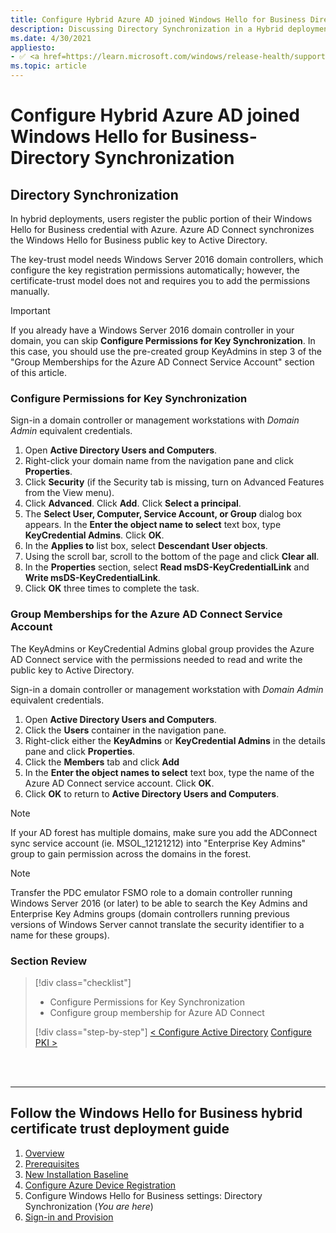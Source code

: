 ```yaml
---
title: Configure Hybrid Azure AD joined Windows Hello for Business Directory Synch
description: Discussing Directory Synchronization in a Hybrid deployment of Windows Hello for Business
ms.date: 4/30/2021
appliesto: 
- ✅ <a href=https://learn.microsoft.com/windows/release-health/supported-versions-windows-client target=_blank>Windows 10 and later</a>
ms.topic: article
---
```


# Configure Hybrid Azure AD joined Windows Hello for Business- Directory Synchronization

## Directory Synchronization

In hybrid deployments, users register the public portion of their Windows Hello for Business credential with Azure.  Azure AD Connect synchronizes the Windows Hello for Business public key to Active Directory.

The key-trust model needs Windows Server 2016 domain controllers, which configure the key registration permissions automatically; however, the certificate-trust model does not and requires you to add the permissions manually.

> [!IMPORTANT]
> If you already have a Windows Server 2016 domain controller in your domain, you can skip **Configure Permissions for Key Synchronization**. In this case, you should use the pre-created group KeyAdmins in step 3 of the "Group Memberships for the Azure AD Connect Service Account" section of this article.

### Configure Permissions for Key Synchronization

Sign-in a domain controller or management workstations with *Domain Admin* equivalent credentials.

1. Open **Active Directory Users and Computers**.
2. Right-click your domain name from the navigation pane and click **Properties**.
3. Click **Security** (if the Security tab is missing, turn on Advanced Features from the View menu).
4. Click **Advanced**. Click **Add**. Click **Select a principal**.
5. The **Select User, Computer, Service Account, or Group** dialog box appears. In the **Enter the object name to select** text box, type **KeyCredential Admins**.  Click **OK**.
6. In the **Applies to** list box, select **Descendant User objects**.
7. Using the scroll bar, scroll to the bottom of the page and click **Clear all**.
8. In the **Properties** section, select **Read msDS-KeyCredentialLink** and **Write msDS-KeyCredentialLink**.
9. Click **OK** three times to complete the task.


### Group Memberships for the Azure AD Connect Service Account

The KeyAdmins or KeyCredential Admins global group provides the Azure AD Connect service with the permissions needed to read and write the public key to Active Directory.

Sign-in a domain controller or management workstation with _Domain Admin_ equivalent credentials.

1. Open **Active Directory Users and Computers**.
2. Click the **Users** container in the navigation pane.
3. Right-click either the **KeyAdmins** or **KeyCredential Admins** in the details pane and click **Properties**.
4. Click the **Members** tab and click **Add**
5. In the **Enter the object names to select** text box, type the name of the Azure AD Connect service account.  Click **OK**.
6. Click **OK** to return to **Active Directory Users and Computers**.

> [!NOTE]
> If your AD forest has multiple domains, make sure you add the ADConnect sync service account (ie. MSOL_12121212) into "Enterprise Key Admins" group to gain permission across the domains in the forest.

> [!NOTE]
> Transfer the PDC emulator FSMO role to a domain controller running Windows Server 2016 (or later) to be able to search the Key Admins and Enterprise Key Admins groups (domain controllers running previous versions of Windows Server cannot translate the security identifier to a name for these groups).

### Section Review

> [!div class="checklist"]
> * Configure Permissions for Key Synchronization
> * Configure group membership for Azure AD Connect
>
> [!div class="step-by-step"]
> [< Configure Active Directory](hello-hybrid-cert-whfb-settings-ad.md)
> [Configure PKI >](hello-hybrid-cert-whfb-settings-pki.md)

<br><br>

<hr>

## Follow the Windows Hello for Business hybrid certificate trust deployment guide
1. [Overview](hello-hybrid-cert-trust.md)
2. [Prerequisites](hello-hybrid-cert-trust-prereqs.md)
3. [New Installation Baseline](hello-hybrid-cert-new-install.md)
4. [Configure Azure Device Registration](hello-hybrid-cert-trust-devreg.md)
5. Configure Windows Hello for Business settings: Directory Synchronization (*You are here*)
6. [Sign-in and Provision](hello-hybrid-cert-whfb-provision.md)

